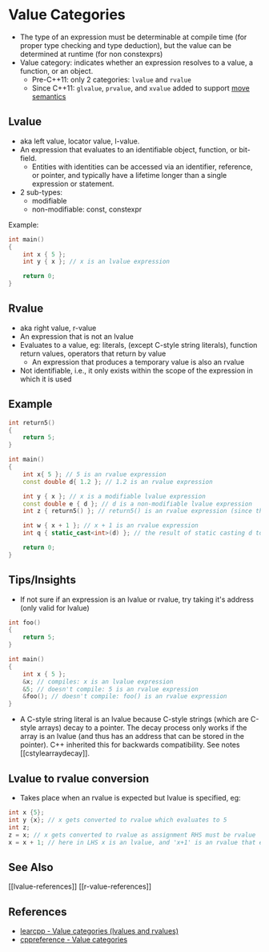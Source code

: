 # Value Categories
* The type of an expression must be determinable at compile time (for proper type checking and type deduction), but the value can be determined at runtime (for non constexprs)
* Value category: indicates whether an expression resolves to a value, a function, or an object.
    * Pre-C++11: only 2 categories: `lvalue` and `rvalue`
    * Since C++11: `glvalue`, `prvalue`, and `xvalue` added to support [move semantics](/tech/cpp/move_semantics.md)

## Lvalue
* aka left value, locator value, l-value.
* An expression that evaluates to an identifiable object, function, or bit-field.
    * Entities with identities can be accessed via an identifier, reference, or pointer, and typically have a lifetime longer than a single expression or statement.
* 2 sub-types:
    * modifiable
    * non-modifiable: const, constexpr

Example:
```cpp
int main()
{
    int x { 5 };
    int y { x }; // x is an lvalue expression

    return 0;
}
```

## Rvalue
* aka right value, r-value
* An expression that is not an lvalue
* Evaluates to a value, eg: literals, (except C-style string literals), function return values, operators that return by value
    * An expression that produces a temporary value is also an rvalue
* Not identifiable, i.e., it only exists within the scope of the expression in which it is used

## Example
```cpp
int return5()
{
    return 5;
}

int main()
{
    int x{ 5 }; // 5 is an rvalue expression
    const double d{ 1.2 }; // 1.2 is an rvalue expression

    int y { x }; // x is a modifiable lvalue expression
    const double e { d }; // d is a non-modifiable lvalue expression
    int z { return5() }; // return5() is an rvalue expression (since the result is returned by value)

    int w { x + 1 }; // x + 1 is an rvalue expression
    int q { static_cast<int>(d) }; // the result of static casting d to an int is an rvalue expression

    return 0;
}
```


## Tips/Insights
* If not sure if an expression is an lvalue or rvalue, try taking it's address (only valid for lvalue)
```cpp
int foo()
{
    return 5;
}

int main()
{
    int x { 5 };
    &x; // compiles: x is an lvalue expression
    &5; // doesn't compile: 5 is an rvalue expression
    &foo(); // doesn't compile: foo() is an rvalue expression
}
```

* A C-style string literal is an lvalue because C-style strings (which are C-style arrays) decay to a pointer. The decay process only works if the array is an lvalue (and thus has an address that can be stored in the pointer). C++ inherited this for backwards compatibility. See notes [[cstylearraydecay]].


## Lvalue to rvalue conversion
* Takes place when an rvalue is expected but lvalue is specified, eg:
```cpp
int x {5};
int y {x}; // x gets converted to rvalue which evaluates to 5
int z;
z = x; // x gets converted to rvalue as assignment RHS must be rvalue
x = x + 1; // here in LHS x is an lvalue, and 'x+1' is an rvalue that evaluates to 6
````
## See Also
[[lvalue-references]]
[[r-value-references]]

## References
* [learcpp - Value categories (lvalues and rvalues)](https://www.learncpp.com/cpp-tutorial/value-categories-lvalues-and-rvalues/)
* [cppreference - Value categories](https://en.cppreference.com/w/cpp/language/value_category)
